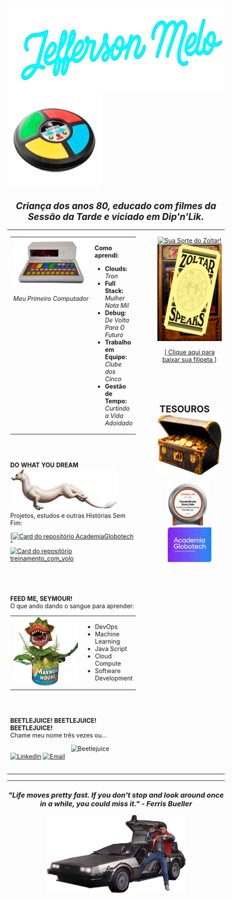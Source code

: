 <h1><img src="https://github.com/JeffersonPenPen/jeffersonpenpen/blob/main/assets/jmneon.png?raw=true" height="200"" valign="middle"> <img src="https://github.com/JeffersonPenPen/jeffersonpenpen/blob/main/assets/Genius.gif?raw=true" height="220" valign="middle"> </h1>

<h2 align="center"><i>Criança dos anos 80, educado com filmes da Sessão da Tarde e viciado em Dip'n'Lik.</i></h2>
     
<table width="100%" border="0" style="border: none; margin: 0; padding: 0;">
<tr valign="top">
<td width="65%" style="padding-right: 30px;">

<table width="100%" border="0" style="border: none;">
<tr valign="top">
<td width="220">
<img src="https://github.com/JeffersonPenPen/jeffersonpenpen/blob/main/assets/Pense%20Bem.png?raw=true" alt="Pense Bem" width="200"/>
<p align="center"><i>Meu Primeiro Computador</i></p>
</td>
<td>
<p><strong>Como aprendi:</strong></p>
<ul>
<li><strong>Clouds:</strong> <i>Tron</i></li>
<li><strong>Full Stack:</strong> <i>Mulher Nota Mil</i></li>
<li><strong>Debug:</strong> <i>De Volta Para O Futuro</i></li>
<li><strong>Trabalho em Equipe:</strong> <i>Clube dos Cinco</i></li>
<li><strong>Gestão de Tempo:</strong> <i>Curtindo a Vida Adoidado</i></li>
</ul>
</td>
</tr>
</table>
<br><br>

   <table width="100%" border="0" style="border: none;">
        <tr valign="top">
            <p><strong>DO WHAT YOU DREAM</strong><img src="https://github.com/JeffersonPenPen/jeffersonpenpen/blob/main/assets/Falkor.png?raw=true" alt="Falkor from The NeverEnding Story" width="250"/><br></strong>
Projetos, estudos e outras Histórias Sem Fim:</p>
<p>
<a href="https://github.com/JeffersonPenPen/AcademiaGlobotech">|<img src="https://github-readme-stats.vercel.app/api/pin/?username=JeffersonPenPen&repo=AcademiaGlobotech&theme=dark" alt="Card do repositório AcademiaGlobotech"/> </a>"
<a href="https://github.com/JeffersonPenPen/treinamento_com_yolo"> <img src="https://github-readme-stats.vercel.app/api/pin/?username=JeffersonPenPen&repo=treinamento_com_yolo&theme=dark" alt="Card do repositório treinamento_com_yolo" /> </a>
</p>
</td>
</tr>
</table>

<br><br>
<p><strong>FEED ME, SEYMOUR!</strong>
<br>O que ando dando o sangue para aprender:</p>
<table width="100%" border="0" style="border: none; margin: 0; padding: 0;">
  <tr valign="top">
    <td width="160">
      <img src="https://github.com/JeffersonPenPen/jeffersonpenpen/blob/main/assets/Audrey.png?raw=true" alt="Audrey II" width="150"/>
    </td>
    <td>
      <ul>
        <li>DevOps</li>
        <li>Machine Learning</li>
        <li>Java Script</li>
        <li>Cloud Compute</li>
        <li>Software Development</li>
      </ul>
    </td>
  </tr>
</table>

<br><br>

<p><strong>BEETLEJUICE! BEETLEJUICE! BEETLEJUICE!</strong><br>
Chame meu nome três vezes ou...</p>
   <table width="100%" border="0" style="border: none;">
        <tr valign="top">
          <p><img src="https://i.ibb.co/5hRRvH0x/bettleverde.png" alt="Beetlejuice" valign="middle" align="right" width="150"/><br>
              <a href="https://www.linkedin.com/in/jeffmelo/" target="blank"><img align="center" src="https://raw.githubusercontent.com/rahuldkjain/github-profile-readme-generator/master/src/images/icons/Social/linked-in-alt.svg" alt="LinkedIn" height="30" width="40" /></a>
              <a href="mailto:jeffersonmelor@gmail.com" target="blank"><img align="center" src="https://simpleicons.org/icons/gmail.svg" alt="Email" height="30" width="40" /></a>
            </p>
                  </tr>
      </table>



  <td width="35%" style="padding-left: 20px;">
  <p align="center">
    <a href="https://github.com/jeffersonpenpen/jeffersonpenpen/blob/main/zoltar/locked.md">
      <img src="https://zoltar-ouheo752a-jeffersonpenpens-projects.vercel.app/api/quote" alt="Sua Sorte do Zoltar!" width="600">
      <img src="https://github.com/JeffersonPenPen/jeffersonpenpen/blob/main/assets/Zoltar_Filipeta.png" width="600">
    </a>
  </p>
  <p align="center">
    <a href="https://zoltar-ouheo752a-jeffersonpenpens-projects.vercel.app/api/download-quote">[ Clique aqui para baixar sua filipeta ]</a>
  </p>
      <br><br><br>
      <div align="center">
        <p valign="middle"><h2><strong>TESOUROS</strong> &nbsp;&nbsp;&nbsp; <img src="https://github.com/JeffersonPenPen/jeffersonpenpen/blob/main/assets/bau.png?raw=true" alt="Goonies Treasure" valign="middle" height="140"/></h2>
        <img src="https://github.com/JeffersonPenPen/jeffersonpenpen/blob/main/assets/OCI.png?raw=true" alt="Oracle Cloud Infrastructure Foundations Associate 2025" height="100"/>&nbsp;&nbsp;
        <img src="https://github.com/JeffersonPenPen/jeffersonpenpen/blob/main/assets/Academia.png?raw=true" alt="Academia Globotech" height="80"/></p>
      </div>
    </td>
  </tr>
</table>

<hr>

<div align="center">
  <h3><i>"Life moves pretty fast. If you don't stop and look around once in a while, you could miss it." - Ferris Bueller</i></h3>
  <img src="https://github.com/JeffersonPenPen/jeffersonpenpen/blob/main/assets/Delorean.png?raw=true" alt="DeLorean" height="180"/>
  <br><br>
</div>

